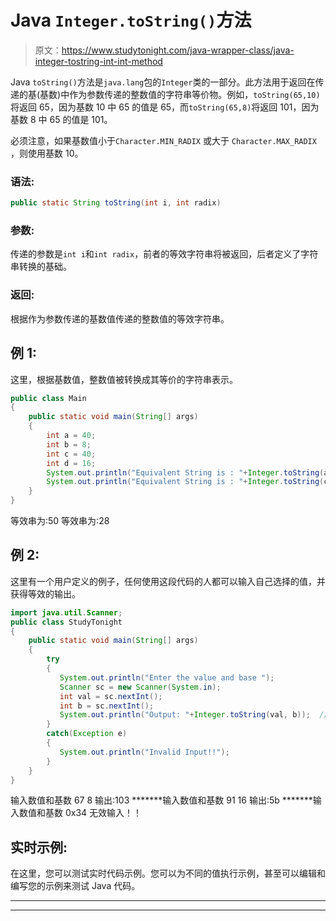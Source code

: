 # Java `Integer.toString()`方法

> 原文：<https://www.studytonight.com/java-wrapper-class/java-integer-tostring-int-int-method>

Java `toString()`方法是`java.lang`包的`Integer`类的一部分。此方法用于返回在传递的基(基数)中作为参数传递的整数值的字符串等价物。例如，`toString(65,10)`将返回 65，因为基数 10 中 65 的值是 65，而`toString(65,8)`将返回 101，因为基数 8 中 65 的值是 101。

必须注意，如果基数值小于`Character.MIN_RADIX` 或大于 `Character.MAX_RADIX` ，则使用基数 10。

### 语法:

```java
public static String toString(int i, int radix) 
```

### 参数:

传递的参数是`int i`和`int radix`，前者的等效字符串将被返回，后者定义了字符串转换的基础。

### 返回:

根据作为参数传递的基数值传递的整数值的等效字符串。

## 例 1:

这里，根据基数值，整数值被转换成其等价的字符串表示。

```java
public class Main 
{  
    public static void main(String[] args) 
    {            
        int a = 40;
        int b = 8;
        int c = 40;
        int d = 16;
        System.out.println("Equivalent String is : "+Integer.toString(a,b));   
        System.out.println("Equivalent String is : "+Integer.toString(c,d)); 
    }  
} 
```

等效串为:50
等效串为:28

## 例 2:

这里有一个用户定义的例子，任何使用这段代码的人都可以输入自己选择的值，并获得等效的输出。

```java
import java.util.Scanner;  
public class StudyTonight 
{  
    public static void main(String[] args) 
    {            
        try
        {
           System.out.println("Enter the value and base ");  
           Scanner sc = new Scanner(System.in);  
           int val = sc.nextInt();  
           int b = sc.nextInt();  
           System.out.println("Output: "+Integer.toString(val, b));  //returns string with equivalent base
        }
        catch(Exception e)
        {
           System.out.println("Invalid Input!!");
        }
    }  
} 
```

输入数值和基数
67 8
输出:103
*******输入数值和基数
91 16
输出:5b
*******输入数值和基数
0x34
无效输入！！

## 实时示例:

在这里，您可以测试实时代码示例。您可以为不同的值执行示例，甚至可以编辑和编写您的示例来测试 Java 代码。

* * *

* * *